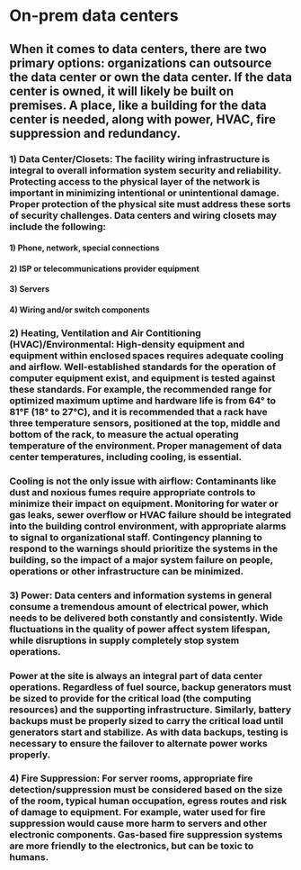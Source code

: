 # On-prem data centers

## When it comes to data centers, there are two primary options: organizations can outsource the data center or own the data center. If the data center is owned, it will likely be built on premises. A place, like a building for the data center is needed, along with power, HVAC, fire suppression and redundancy.

### 1) Data Center/Closets: The facility wiring infrastructure is integral to overall information system security and reliability. Protecting access to the physical layer of the network is important in minimizing intentional or unintentional damage. Proper protection of the physical site must address these sorts of security challenges. Data centers and wiring closets may include the following:

#### 1) Phone, network, special connections

#### 2) ISP or telecommunications provider equipment

#### 3) Servers

#### 4) Wiring and/or switch components

### 2) Heating, Ventilation and Air Contitioning (HVAC)/Environmental: High-density equipment and equipment within enclosed spaces requires adequate cooling and airflow. Well-established standards for the operation of computer equipment exist, and equipment is tested against these standards. For example, the recommended range for optimized maximum uptime and hardware life is from 64° to 81°F (18° to 27°C), and it is recommended that a rack have three temperature sensors, positioned at the top, middle and bottom of the rack, to measure the actual operating temperature of the environment. Proper management of data center temperatures, including cooling, is essential.

### Cooling is not the only issue with airflow: Contaminants like dust and noxious fumes require appropriate controls to minimize their impact on equipment. Monitoring for water or gas leaks, sewer overflow or HVAC failure should be integrated into the building control environment, with appropriate alarms to signal to organizational staff. Contingency planning to respond to the warnings should prioritize the systems in the building, so the impact of a major system failure on people, operations or other infrastructure can be minimized.

### 3) Power: Data centers and information systems in general consume a tremendous amount of electrical power, which needs to be delivered both constantly and consistently. Wide fluctuations in the quality of power affect system lifespan, while disruptions in supply completely stop system operations.

### Power at the site is always an integral part of data center operations. Regardless of fuel source, backup generators must be sized to provide for the critical load (the computing resources) and the supporting infrastructure. Similarly, battery backups must be properly sized to carry the critical load until generators start and stabilize. As with data backups, testing is necessary to ensure the failover to alternate power works properly.

### 4) Fire Suppression: For server rooms, appropriate fire detection/suppression must be considered based on the size of the room, typical human occupation, egress routes and risk of damage to equipment. For example, water used for fire suppression would cause more harm to servers and other electronic components. Gas-based fire suppression systems are more friendly to the electronics, but can be toxic to humans.
